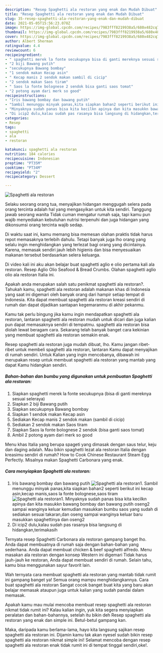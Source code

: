 ```yaml
---
description: "Resep Spaghetti ala restoran yang enak dan Mudah Dibuat"
title: "Resep Spaghetti ala restoran yang enak dan Mudah Dibuat"
slug: 35-resep-spaghetti-ala-restoran-yang-enak-dan-mudah-dibuat
date: 2021-05-05T15:56:23.078Z
image: https://img-global.cpcdn.com/recipes/7983fff8219938a5/680x482cq70/spaghetti-ala-restoran-foto-resep-utama.jpg
thumbnail: https://img-global.cpcdn.com/recipes/7983fff8219938a5/680x482cq70/spaghetti-ala-restoran-foto-resep-utama.jpg
cover: https://img-global.cpcdn.com/recipes/7983fff8219938a5/680x482cq70/spaghetti-ala-restoran-foto-resep-utama.jpg
author: Albert Sherman
ratingvalue: 4.4
reviewcount: 6
recipeingredient:
- " spaghetti merek la fonte secukupnya bisa di ganti mereknya sesuai seleraya"
- "2 biji Bawang putih"
- "secukupnya Bawang bombay"
- "1 sendok makan Kecap asin"
- " Kecap manis 2 sendok makan sambil di cicip"
- "2 sendok makan Saos tiram"
- " Saos la fonte bolognese 2 sendok bisa ganti saos tomat"
- "2 potong ayam dari merk so good"
recipeinstructions:
- "Iris bawang bombay dan bawang putih"
- "Sambil menunggu minyak panas,kita siapkan bahan2 seperti berikut ini kecap asin,kecap manis,saos la fonte bolognese,saos tiram"
- "Minyaknya sudah panas bisa kita kecilkn apinya dan kita masukkn bawang bombay dan bawang putih oseng2 sampai wanginya keluar kemudian masukkan bumbu saos yang sudah di sediakan sesuai takaran,dan oseng sampai wanginya keluar baru masukkan spaghettinya dan oseng2"
- "Di icip2 dulu,kalau sudah pas rasanya bisa langsung di hidangkan,terimakasih"
categories:
- Resep
tags:
- spaghetti
- ala
- restoran

katakunci: spaghetti ala restoran 
nutrition: 184 calories
recipecuisine: Indonesian
preptime: "PT35M"
cooktime: "PT34M"
recipeyield: "2"
recipecategory: Dessert

---
```



![Spaghetti ala restoran](https://img-global.cpcdn.com/recipes/7983fff8219938a5/680x482cq70/spaghetti-ala-restoran-foto-resep-utama.jpg)

Selaku seorang orang tua, menyajikan hidangan menggugah selera pada orang tercinta adalah hal yang mengasyikan untuk kita sendiri. Tanggung jawab seorang  wanita Tidak cuman mengatur rumah saja, tapi kamu pun wajib menyediakan kebutuhan nutrisi terpenuhi dan juga hidangan yang dikonsumsi orang tercinta wajib sedap.

Di waktu  saat ini, kamu memang bisa memesan olahan praktis tidak harus repot memasaknya terlebih dahulu. Tetapi banyak juga lho orang yang selalu ingin menghidangkan yang terlezat bagi orang yang dicintainya. Karena, memasak sendiri jauh lebih higienis dan bisa menyesuaikan makanan tersebut berdasarkan selera keluarga. 

Di video kali ini aku akan belajar buat spaghetti aglio e olio pertama kali ala restoran. Resep Aglio Olio Seafood &amp; Bread Crumbs. Olahan spaghetti aglio olio ala restoran Italia ini.

Apakah anda merupakan salah satu penikmat spaghetti ala restoran?. Tahukah kamu, spaghetti ala restoran adalah makanan khas di Indonesia yang saat ini digemari oleh banyak orang dari hampir setiap tempat di Indonesia. Kita dapat membuat spaghetti ala restoran kreasi sendiri di rumah dan dapat dijadikan santapan kegemaranmu di akhir pekanmu.

Kamu tak perlu bingung jika kamu ingin mendapatkan spaghetti ala restoran, lantaran spaghetti ala restoran mudah untuk dicari dan juga kalian pun dapat memasaknya sendiri di tempatmu. spaghetti ala restoran bisa diolah lewat beragam cara. Sekarang telah banyak banget cara kekinian yang membuat spaghetti ala restoran semakin enak.

Resep spaghetti ala restoran juga mudah dibuat, lho. Kamu jangan ribet-ribet untuk membeli spaghetti ala restoran, lantaran Kamu dapat menyajikan di rumah sendiri. Untuk Kalian yang ingin mencobanya, dibawah ini merupakan resep untuk membuat spaghetti ala restoran yang mantab yang dapat Kamu hidangkan sendiri.

<!--inarticleads1-->

##### Bahan-bahan dan bumbu yang digunakan untuk pembuatan Spaghetti ala restoran:

1. Siapkan  spaghetti merek la fonte secukupnya (bisa di ganti mereknya sesuai seleraya)
1. Siapkan 2 biji Bawang putih
1. Siapkan secukupnya Bawang bombay
1. Siapkan 1 sendok makan Kecap asin
1. Sediakan  Kecap manis 2 sendok makan (sambil di cicip)
1. Sediakan 2 sendok makan Saos tiram
1. Siapkan  Saos la fonte bolognese 2 sendok (bisa ganti saos tomat)
1. Ambil 2 potong ayam dari merk so good


Menu khas Italia yang berupa spageti yang dimasak dengan saus telur, keju dan daging adalah. Mau bikin spaghetti lezat ala restoran Italia dengan kreasimu sendiri di rumah? How to Cook Chinese Restaurant Steam Egg Perfectly. Misalnya makan Spaghetti Carbonara yang enak. 

<!--inarticleads2-->

##### Cara menyiapkan Spaghetti ala restoran:

1. Iris bawang bombay dan bawang putih
<img src="https://img-global.cpcdn.com/steps/533aff3c09802b33/160x128cq70/spaghetti-ala-restoran-langkah-memasak-1-foto.jpg" alt="Spaghetti ala restoran">1. Sambil menunggu minyak panas,kita siapkan bahan2 seperti berikut ini kecap asin,kecap manis,saos la fonte bolognese,saos tiram
<img src="https://img-global.cpcdn.com/steps/f22d7963ff8e9346/160x128cq70/spaghetti-ala-restoran-langkah-memasak-2-foto.jpg" alt="Spaghetti ala restoran">1. Minyaknya sudah panas bisa kita kecilkn apinya dan kita masukkn bawang bombay dan bawang putih oseng2 sampai wanginya keluar kemudian masukkan bumbu saos yang sudah di sediakan sesuai takaran,dan oseng sampai wanginya keluar baru masukkan spaghettinya dan oseng2
1. Di icip2 dulu,kalau sudah pas rasanya bisa langsung di hidangkan,terimakasih


Ternyata resep Spaghetti Carbonara ala restoran gampang banget lho. Anda dapat membuatnya di rumah saja dengan bahan-bahan yang sederhana. Anda dapat membuat chicken &amp; beef spaghetti alfredo. Menu masakan ala restoran dengan konsep Western ini digemari Tidak harus jauh-jauh ke restoran, Anda dapat membuat sendiri di rumah. Selain tahu, kamu bisa menggunakan sayur favorit lain. 

Wah ternyata cara membuat spaghetti ala restoran yang mantab tidak rumit ini gampang banget ya! Semua orang mampu menghidangkannya. Cara buat spaghetti ala restoran Sangat cocok banget buat kita yang baru akan belajar memasak ataupun juga untuk kalian yang sudah pandai dalam memasak.

Apakah kamu mau mulai mencoba membuat resep spaghetti ala restoran nikmat tidak rumit ini? Kalau kalian ingin, yuk kita segera menyiapkan peralatan dan bahan-bahannya, setelah itu bikin deh Resep spaghetti ala restoran yang enak dan simple ini. Betul-betul gampang kan. 

Maka, daripada kamu berlama-lama, hayo kita langsung sajikan resep spaghetti ala restoran ini. Dijamin kamu tak akan nyesel sudah bikin resep spaghetti ala restoran nikmat simple ini! Selamat mencoba dengan resep spaghetti ala restoran enak tidak rumit ini di tempat tinggal sendiri,oke!.


